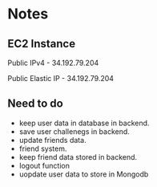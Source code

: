 # Notes
## EC2 Instance 
Public IPv4 - 34.192.79.204

Public Elastic IP - 34.192.79.204



## Need to do
* keep user data in database in backend.
* save user challenegs in backend.
* update friends data. 
* friend system.
* keep friend data stored in backend. 
* logout function
* uopdate user data to store in Mongodb


